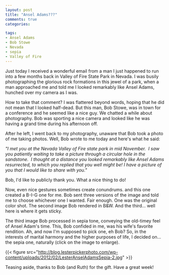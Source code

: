 ```yaml
---
layout: post
title: "Ansel Adams???"
comments: true
categories:

tags:
- Ansel Adams
- Bob Stowe
- Nevada
- sepia
- Valley of Fire
---
```

Just today I received a wonderful email from a man I just happened to run into a few months back in Valley of Fire State Park in Nevada. I was busily photographing the glorious rock formations in this jewel of a park, when a man approached me and told me I looked remarkably like Ansel Adams, hunched over my camera as I was.

How to take that comment? I was flattered beyond words, hoping that he did not mean that I looked half-dead. But this man, Bob Stowe, was in town for a conference and he seemed like a nice guy. We chatted a while about photography. Bob was sporting a nice camera and looked like he was having a grand time during his afternoon off.

After he left, I went back to my photography, unaware that Bob took a photo of me taking photos. Well, Bob wrote to me today and here's what he said:

<em>"I met you at the Nevada Valley of Fire state park in mid November.  I saw you patiently waiting to take a picture through a circular hole in the sandstone.  I thought at a distance you looked remarkably like Ansel Adams resurrected, to which you replied that you well might be! I have a picture of you that I would like to share with you."</em>

Bob, I'd like to publicly thank you. What a nice thing to do!

Now, even nice gestures sometimes create conundrums. and this one created a B-I-G one for me. Bob sent three versions of the image and told me to choose whichever one I wanted. Fair enough. One was the original color shot. The second image Bob rendered in B&amp;W. And the third... well here is where it gets sticky.

The third image Bob processed in sepia tone, conveying the old-timey feel of Ansel Adam's time. This, Bob confided in me, was his wife's favorite rendition. Ah, and now I'm supposed to pick one, eh Bob? So, in the interests of marital harmony and the higher purposes of life, I decided on... the sepia one, naturally (click on the image to enlarge).

{{< figure src="http://blog.lesterpickerphoto.com/wp-content/uploads/2012/02/LesterAnselAdamsSepia-2.jpg" >}}

Teasing aside, thanks to Bob (and Ruth) for the gift. Have a great week!
